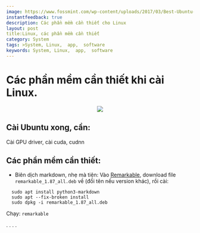 ```yaml
---
image: https://www.fossmint.com/wp-content/uploads/2017/03/Best-Ubuntu-Desktop-Apps.png
instantfeedback: true
description: Các phần mềm cần thiết cho Linux 
layout: post
title:Linux, các phần mềm cần thiết
category: System 
tags: >System, Linux,  app,  software   
keywords: System, Linux,  app,  software  
---
```


# Các phần mềm cần thiết khi cài Linux.

<div style="text-align:center"><img src ="https://www.fossmint.com/wp-content/uploads/2017/03/Best-Ubuntu-Desktop-Apps.png" /></div>


## Cài Ubuntu xong, cần: 
Cài GPU driver, cài cuda, cudnn


## Các phần mềm cần thiết:

- Biên dịch markdown, nhẹ mà tiện: Vào [Remarkable](remarkableapp.github.io), download file ``remarkable_1.87_all.deb`` về (đổi tên nếu version khác), rồi cài: 
```
  sudo apt install python3-markdown
  sudo apt --fix-broken install
  sudo dpkg -i remarkable_1.87_all.deb
```
Chạy: ``remarkable``













.
.
.
.